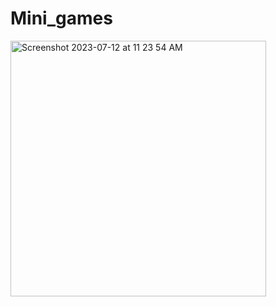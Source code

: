 # Mini_games

<img width="409" alt="Screenshot 2023-07-12 at 11 23 54 AM" src="https://github.com/kundan1911/Mini_games/assets/83800542/fe1cb933-20aa-4156-8967-3ad7f11739e9">
